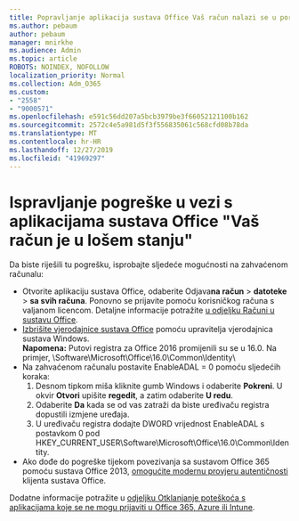 ```yaml
---
title: Popravljanje aplikacija sustava Office Vaš račun nalazi se u poruci o lošem stanju
ms.author: pebaum
author: pebaum
manager: mnirkhe
ms.audience: Admin
ms.topic: article
ROBOTS: NOINDEX, NOFOLLOW
localization_priority: Normal
ms.collection: Adm_O365
ms.custom:
- "2558"
- "9000571"
ms.openlocfilehash: e591c56dd207a5bcb3979be3f66052121100b162
ms.sourcegitcommit: 2572c4e5a981d5f3f556835061c568cfd08b78da
ms.translationtype: MT
ms.contentlocale: hr-HR
ms.lasthandoff: 12/27/2019
ms.locfileid: "41969297"
---
```

# <a name="fixing-the-office-apps-your-account-is-in-a-bad-state-error"></a>Ispravljanje pogreške u vezi s aplikacijama sustava Office "Vaš račun je u lošem stanju"

Da biste riješili tu pogrešku, isprobajte sljedeće mogućnosti na zahvaćenom računalu:

- Otvorite aplikaciju sustava Office, odaberite Odjava**na račun** >  **datoteke** > **sa svih računa**. Ponovno se prijavite pomoću korisničkog računa s valjanom licencom. Detaljne informacije potražite [u odjeljku Računi u sustavu Office](https://support.office.com/article/accounts-in-office-628ea040-f265-49de-b986-be09c3ebf8a9).
- [Izbrišite vjerodajnice sustava Office](https://docs.microsoft.com/office/troubleshoot/error-messages/another-account-already-signed-in#step-3-clear-cached-credentials-on-the-computer) pomoću upravitelja vjerodajnica sustava Windows.<br>
  **Napomena:** Putovi registra za Office 2016 promijenili su se u 16.0. Na primjer, \Software\Microsoft\Office\16.0\Common\Identity\
- Na zahvaćenom računalu postavite EnableADAL = 0 pomoću sljedećih koraka:  
     1. Desnom tipkom miša kliknite gumb Windows i odaberite **Pokreni**. U okvir **Otvori** upišite **regedit**, a zatim odaberite **U redu**.
     2. Odaberite **Da** kada se od vas zatraži da biste uređivaču registra dopustili izmjene uređaja.
    3. U uređivaču registra dodajte DWORD vrijednost EnableADAL s postavkom 0 pod HKEY_CURRENT_USER\Software\Microsoft\Office\16.0\Common\Identity.
- Ako dođe do pogreške tijekom povezivanja sa sustavom Office 365 pomoću sustava Office 2013, [omogućite modernu provjeru autentičnosti](https://docs.microsoft.com/office365/admin/security-and-compliance/enable-modern-authentication) klijenta sustava Office.

Dodatne informacije potražite u [odjeljku Otklanjanje poteškoća s aplikacijama koje se ne mogu prijaviti u Office 365, Azure ili Intune](https://support.office.com/article/how-to-troubleshoot-non-browser-apps-that-can-t-sign-in-to-office-365-azure-or-intune-3ba1b268-66f6-462c-b0e5-070f5c2603c1).

